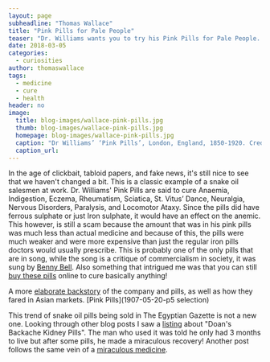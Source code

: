 ```yaml
---
layout: page
subheadline: "Thomas Wallace"
title: "Pink Pills for Pale People"
teaser: "Dr. Williams wants you to try his Pink Pills for Pale People. What does it treat? Whatever you've got!"
date: 2018-03-05
categories:
  - curiosities
author: thomaswallace
tags:
  - medicine
  - cure
  - health
header: no
image:
  title: blog-images/wallace-pink-pills.jpg
  thumb: blog-images/wallace-pink-pills.jpg
  homepage: blog-images/wallace-pink-pills.jpg
  caption: "Dr Williams’ ‘Pink Pills’, London, England, 1850-1920. Credit: Science Museum, London. Wellcome Images"
  caption_url:
---
```

In the age of clickbait, tabloid papers, and fake news, it's still nice to see that we haven't changed a bit. This is a classic example of a snake oil salesmen at work. Dr. Williams' Pink Pills are said to cure Anaemia, Indigestion, Eczema, Rheumatism, Sciatica, St. Vitus’ Dance, Neuralgia, Nervous Disorders, Paralysis, and Locomotor Ataxy. Since the pills did have ferrous sulphate or just Iron sulphate, it would have an effect on the anemic. This however, is still a scam because the amount that was in his pink pills was much less than actual medicine and because of this, the pills were much weaker and were more expensive than just the regular iron pills doctors would usually prescribe. This is probably one of the only pills that are in song, while the song is a critique of commercialism in society, it was sung by [Benny Bell](https://www.youtube.com/watch?v=Wu2V3TkHufA). Also something that intrigued me was that you can still [buy these pills](https://www.springbokpharmacy.co.za/Product?product_id=354130&category_id=33098) online to cure basically anything!

A more [elaborate backstory](https://diseasesofmodernlife.org/2016/11/29/pills-for-our-ills-dr-williams-pink-pills-for-pale-people/) of the company and pills, as well as how they fared in Asian markets.
[Pink Pills](1907-05-20-p5 selection)

This trend of snake oil pills being sold in The Egyptian Gazette is not a new one. Looking through other blog posts I saw a [listing](https://dig-eg-gaz.github.io/curiosities/Esteve-Medicine/) about "Doan's Backache Kidney Pills". The man who used it was told he only had 3 months to live but after some pills, he made a miraculous recovery! Another post follows the same vein of a [miraculous medicine](https://dig-eg-gaz.github.io/curiosities/baxter-Peruna/).

